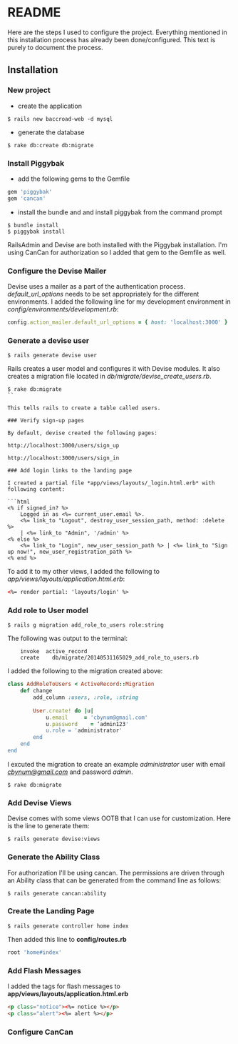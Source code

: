 # README

Here are the steps I used to configure the project.  Everything mentioned in this installation process has already been done/configured.  This text is purely to document the process.

## Installation

### New project

* create the application

```
$ rails new baccroad-web -d mysql
```

* generate the database

```
$ rake db:create db:migrate
```
### Install Piggybak

* add the following gems to the Gemfile

```ruby
gem 'piggybak'
gem 'cancan'
```

* install the bundle and and install piggybak from the command prompt

```
$ bundle install
$ piggybak install
```

RailsAdmin and Devise are both installed with the Piggybak installation.  I'm using CanCan for authorization so I added that gem to the Gemfile as well.

### Configure the Devise Mailer

Devise uses a mailer as a part of the authentication process.  *default_url_options* needs to be set appropriately for the different environments.  I added the following line for my development environment in *config/environments/development.rb*:

```ruby
config.action_mailer.default_url_options = { host: 'localhost:3000' }
```

### Generate a devise user

```
$ rails generate devise user
```

Rails creates a user model and configures it with Devise modules. It also creates a migration file located in *db/migrate/devise_create_users.rb*.

```
$ rake db:migrate
``

This tells rails to create a table called users.

### Verify sign-up pages

By default, devise created the following pages:

http://localhost:3000/users/sign_up

http://localhost:3000/users/sign_in

### Add login links to the landing page

I created a partial file *app/views/layouts/_login.html.erb* with following content:

```html
<% if signed_in? %>
    Logged in as <%= current_user.email %>.
    <%= link_to "Logout", destroy_user_session_path, method: :delete %>
    | <%= link_to "Admin", '/admin' %>
<% else %>
    <%= link_to "Login", new_user_session_path %> | <%= link_to "Sign up now!", new_user_registration_path %>
<% end %>
```

To add it to my other views, I added the following to *app/views/layouts/application.html.erb*:

```html
<%= render partial: 'layouts/login' %>
```

### Add role to User model

```
$ rails g migration add_role_to_users role:string
```

The following was output to the terminal:

```
	invoke  active_record
	create    db/migrate/20140531165029_add_role_to_users.rb
```

I added the following to the migration created above:

```ruby
class AddRoleToUsers < ActiveRecord::Migration
    def change
        add_column :users, :role, :string
 
        User.create! do |u|
            u.email     = 'cbynum@gmail.com'
            u.password    = ‘admin123'
            u.role = 'administrator'
        end
    end
end
```

I excuted the migration to create an example *administrator* user with email *cbynum@gmail.com* and password *admin*.

```
$ rake db:migrate
```

### Add Devise Views

Devise comes with some views OOTB that I can use for customization.  Here is the line to generate them:

```
$ rails generate devise:views
```

### Generate the Ability Class

For authorization I'll be using cancan.  The permissions are driven through an Ability class that can be generated from the command line as follows:

```
$ rails generate cancan:ability
```

### Create the Landing Page

```
$ rails generate controller home index
```

Then added this line to **config/routes.rb**

```ruby
root 'home#index'
```

### Add Flash Messages

I added the tags for flash messages to **app/views/layouts/application.html.erb**

```html
<p class="notice"><%= notice %></p>
<p class="alert"><%= alert %></p>
 ```

### Configure CanCan

